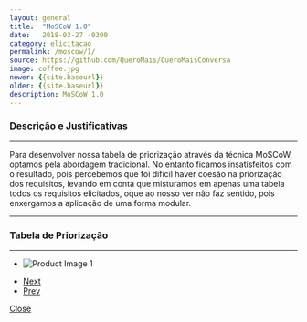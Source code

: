 ```yaml
---
layout: general
title:  "MoSCoW 1.0"
date:   2018-03-27 -0300
category: elicitacao
permalink: /moscow/1/
source: https://github.com/QueroMais/QueroMaisConversa
image: coffee.jpg
newer: {{site.baseurl}}
older: {{site.baseurl}}
description: MoSCoW 1.0
---
```


### Descrição e Justificativas
______________________________

Para desenvolver nossa tabela de priorização através da técnica MoSCoW, optamos pela abordagem tradicional. No entanto ficamos insatisfeitos com o resultado, pois percebemos que foi difícil haver coesão na priorização dos requisitos, levando em conta que misturamos em apenas uma tabela todos os requisitos elicitados, oque ao nosso ver não faz sentido, pois enxergamos a aplicação de uma forma modular. 

_________________________
### Tabela de Priorização
_________________________

<section class="cd-single-item">
    <div class="cd-slider-wrapper">
        <ul class="cd-slider">
            <li class="selected"><img src="{{site.baseurl}}/assets/images/moscow/moscow1.png" alt="Product Image 1"></li>
        </ul> <!-- cd-slider -->
        <ul class="cd-slider-navigation">
            <li><a href="#0" class="cd-prev inactive">Next</a></li>
            <li><a href="#0" class="cd-next">Prev</a></li>
        </ul> <!-- cd-slider-navigation -->
        <a href="#0" class="cd-close">Close</a>
    </div> <!-- cd-slider-wrapper -->
</section> <!-- cd-single-item -->